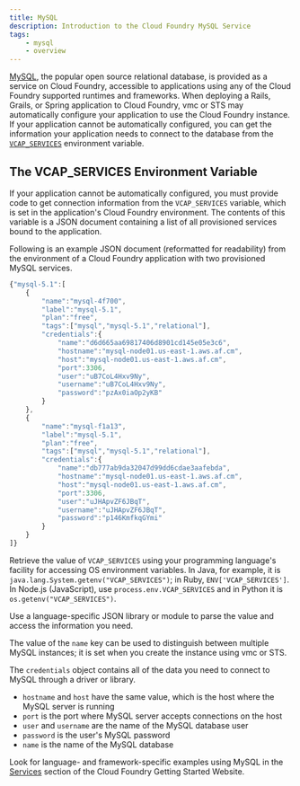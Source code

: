 ```yaml
---
title: MySQL
description: Introduction to the Cloud Foundry MySQL Service
tags:
    - mysql
    - overview
---
```


[MySQL](http://www.mysql.com/products/community), the popular open source relational database, is provided as a service on Cloud Foundry, accessible to applications using any of the Cloud Foundry supported runtimes and frameworks. When deploying a Rails, Grails, or Spring application to Cloud Foundry, vmc or STS may automatically configure your application to use the Cloud Foundry instance. If your application cannot be automatically configured, you can get the information your application needs to connect to the database from the [`VCAP_SERVICES`](#the-vcap_services-environment-variable) environment variable.

## The VCAP_SERVICES Environment Variable

If your application cannot be automatically configured, you must provide code to get connection information from the `VCAP_SERVICES` variable, which is set in the application's Cloud Foundry environment. The contents of this variable is a JSON document containing a list of all provisioned services bound to the application.

Following is an example JSON document (reformatted for readability) from the environment of a Cloud Foundry application with two provisioned MySQL services.

``` javascript
{"mysql-5.1":[
    {
        "name":"mysql-4f700",
        "label":"mysql-5.1",
        "plan":"free",
        "tags":["mysql","mysql-5.1","relational"],
        "credentials":{
            "name":"d6d665aa69817406d8901cd145e05e3c6",
            "hostname":"mysql-node01.us-east-1.aws.af.cm",
            "host":"mysql-node01.us-east-1.aws.af.cm",
            "port":3306,
            "user":"uB7CoL4Hxv9Ny",
            "username":"uB7CoL4Hxv9Ny",
            "password":"pzAx0iaOp2yKB"
        }
    },
    {
        "name":"mysql-f1a13",
        "label":"mysql-5.1",
        "plan":"free",
        "tags":["mysql","mysql-5.1","relational"],
        "credentials":{
            "name":"db777ab9da32047d99dd6cdae3aafebda",
            "hostname":"mysql-node01.us-east-1.aws.af.cm",
            "host":"mysql-node01.us-east-1.aws.af.cm",
            "port":3306,
            "user":"uJHApvZF6JBqT",
            "username":"uJHApvZF6JBqT",
            "password":"p146KmfkqGYmi"
        }
    }
]}
```

Retrieve the value of `VCAP_SERVICES` using your programming language's facility for accessing OS environment variables. In Java, for example, it is `java.lang.System.getenv("VCAP_SERVICES")`; in  Ruby, `ENV['VCAP_SERVICES']`. In Node.js (JavaScript), use `process.env.VCAP_SERVICES` and in Python it is `os.getenv("VCAP_SERVICES")`.

Use a language-specific JSON library or module to parse the value and access the information you need.

The value of the `name` key can be used to distinguish between multiple MySQL instances; it is set when you create the instance using vmc or STS.

The `credentials` object contains all of the data you need to connect to MySQL through a driver or library.

+ `hostname` and `host` have the same value, which is the host where the MySQL server is running
+ `port` is the port where MySQL server accepts connections on the host
+ `user` and `username` are the name of the MySQL database user
+ `password` is the user's MySQL password
+ `name` is the name of the MySQL database

Look for language- and framework-specific examples using MySQL in the [Services](/docs/services.html) section of the Cloud Foundry Getting Started Website.